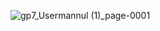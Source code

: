 ![gp7_Usermannul (1)_page-0001](https://github.com/user-attachments/assets/b7afa70b-a93e-46c5-96d7-c05e36b7e1fb)
